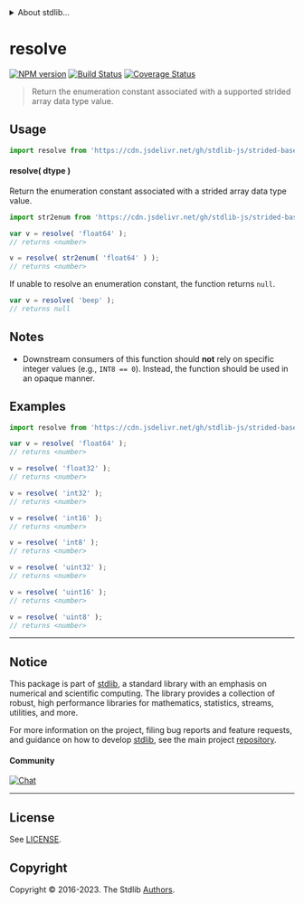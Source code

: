<!--

@license Apache-2.0

Copyright (c) 2021 The Stdlib Authors.

Licensed under the Apache License, Version 2.0 (the "License");
you may not use this file except in compliance with the License.
You may obtain a copy of the License at

   http://www.apache.org/licenses/LICENSE-2.0

Unless required by applicable law or agreed to in writing, software
distributed under the License is distributed on an "AS IS" BASIS,
WITHOUT WARRANTIES OR CONDITIONS OF ANY KIND, either express or implied.
See the License for the specific language governing permissions and
limitations under the License.

-->


<details>
  <summary>
    About stdlib...
  </summary>
  <p>We believe in a future in which the web is a preferred environment for numerical computation. To help realize this future, we've built stdlib. stdlib is a standard library, with an emphasis on numerical and scientific computation, written in JavaScript (and C) for execution in browsers and in Node.js.</p>
  <p>The library is fully decomposable, being architected in such a way that you can swap out and mix and match APIs and functionality to cater to your exact preferences and use cases.</p>
  <p>When you use stdlib, you can be absolutely certain that you are using the most thorough, rigorous, well-written, studied, documented, tested, measured, and high-quality code out there.</p>
  <p>To join us in bringing numerical computing to the web, get started by checking us out on <a href="https://github.com/stdlib-js/stdlib">GitHub</a>, and please consider <a href="https://opencollective.com/stdlib">financially supporting stdlib</a>. We greatly appreciate your continued support!</p>
</details>

# resolve

[![NPM version][npm-image]][npm-url] [![Build Status][test-image]][test-url] [![Coverage Status][coverage-image]][coverage-url] <!-- [![dependencies][dependencies-image]][dependencies-url] -->

> Return the enumeration constant associated with a supported strided array data type value.

<!-- Section to include introductory text. Make sure to keep an empty line after the intro `section` element and another before the `/section` close. -->

<section class="intro">

</section>

<!-- /.intro -->

<!-- Package usage documentation. -->



<section class="usage">

## Usage

```javascript
import resolve from 'https://cdn.jsdelivr.net/gh/stdlib-js/strided-base-dtype-resolve-enum@v0.1.0-deno/mod.js';
```

#### resolve( dtype )

Return the enumeration constant associated with a strided array data type value.

```javascript
import str2enum from 'https://cdn.jsdelivr.net/gh/stdlib-js/strided-base-dtype-str2enum@deno/mod.js';

var v = resolve( 'float64' );
// returns <number>

v = resolve( str2enum( 'float64' ) );
// returns <number>
```

If unable to resolve an enumeration constant, the function returns `null`.

```javascript
var v = resolve( 'beep' );
// returns null
```

</section>

<!-- /.usage -->

<!-- Package usage notes. Make sure to keep an empty line after the `section` element and another before the `/section` close. -->

<section class="notes">

## Notes

-   Downstream consumers of this function should **not** rely on specific integer values (e.g., `INT8 == 0`). Instead, the function should be used in an opaque manner.

</section>

<!-- /.notes -->

<!-- Package usage examples. -->

<section class="examples">

## Examples

<!-- eslint no-undef: "error" -->

```javascript
import resolve from 'https://cdn.jsdelivr.net/gh/stdlib-js/strided-base-dtype-resolve-enum@v0.1.0-deno/mod.js';

var v = resolve( 'float64' );
// returns <number>

v = resolve( 'float32' );
// returns <number>

v = resolve( 'int32' );
// returns <number>

v = resolve( 'int16' );
// returns <number>

v = resolve( 'int8' );
// returns <number>

v = resolve( 'uint32' );
// returns <number>

v = resolve( 'uint16' );
// returns <number>

v = resolve( 'uint8' );
// returns <number>
```

</section>

<!-- /.examples -->

<!-- Section to include cited references. If references are included, add a horizontal rule *before* the section. Make sure to keep an empty line after the `section` element and another before the `/section` close. -->

<section class="references">

</section>

<!-- /.references -->

<!-- Section for related `stdlib` packages. Do not manually edit this section, as it is automatically populated. -->

<section class="related">

</section>

<!-- /.related -->

<!-- Section for all links. Make sure to keep an empty line after the `section` element and another before the `/section` close. -->


<section class="main-repo" >

* * *

## Notice

This package is part of [stdlib][stdlib], a standard library with an emphasis on numerical and scientific computing. The library provides a collection of robust, high performance libraries for mathematics, statistics, streams, utilities, and more.

For more information on the project, filing bug reports and feature requests, and guidance on how to develop [stdlib][stdlib], see the main project [repository][stdlib].

#### Community

[![Chat][chat-image]][chat-url]

---

## License

See [LICENSE][stdlib-license].


## Copyright

Copyright &copy; 2016-2023. The Stdlib [Authors][stdlib-authors].

</section>

<!-- /.stdlib -->

<!-- Section for all links. Make sure to keep an empty line after the `section` element and another before the `/section` close. -->

<section class="links">

[npm-image]: http://img.shields.io/npm/v/@stdlib/strided-base-dtype-resolve-enum.svg
[npm-url]: https://npmjs.org/package/@stdlib/strided-base-dtype-resolve-enum

[test-image]: https://github.com/stdlib-js/strided-base-dtype-resolve-enum/actions/workflows/test.yml/badge.svg?branch=v0.1.0
[test-url]: https://github.com/stdlib-js/strided-base-dtype-resolve-enum/actions/workflows/test.yml?query=branch:v0.1.0

[coverage-image]: https://img.shields.io/codecov/c/github/stdlib-js/strided-base-dtype-resolve-enum/main.svg
[coverage-url]: https://codecov.io/github/stdlib-js/strided-base-dtype-resolve-enum?branch=main

<!--

[dependencies-image]: https://img.shields.io/david/stdlib-js/strided-base-dtype-resolve-enum.svg
[dependencies-url]: https://david-dm.org/stdlib-js/strided-base-dtype-resolve-enum/main

-->

[chat-image]: https://img.shields.io/gitter/room/stdlib-js/stdlib.svg
[chat-url]: https://app.gitter.im/#/room/#stdlib-js_stdlib:gitter.im

[stdlib]: https://github.com/stdlib-js/stdlib

[stdlib-authors]: https://github.com/stdlib-js/stdlib/graphs/contributors

[umd]: https://github.com/umdjs/umd
[es-module]: https://developer.mozilla.org/en-US/docs/Web/JavaScript/Guide/Modules

[deno-url]: https://github.com/stdlib-js/strided-base-dtype-resolve-enum/tree/deno
[umd-url]: https://github.com/stdlib-js/strided-base-dtype-resolve-enum/tree/umd
[esm-url]: https://github.com/stdlib-js/strided-base-dtype-resolve-enum/tree/esm
[branches-url]: https://github.com/stdlib-js/strided-base-dtype-resolve-enum/blob/main/branches.md

[stdlib-license]: https://raw.githubusercontent.com/stdlib-js/strided-base-dtype-resolve-enum/main/LICENSE

</section>

<!-- /.links -->
